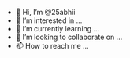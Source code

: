 - 👋 Hi, I’m @25abhii
- 👀 I’m interested in ...
- 🌱 I’m currently learning ...
- 💞️ I’m looking to collaborate on ...
- 📫 How to reach me ...

<!---
25abhii/25abhii is a ✨ special ✨ repository because its `README.md` (this file) appears on your GitHub profile.
You can click the Preview link to take a look at your changes.
--->
